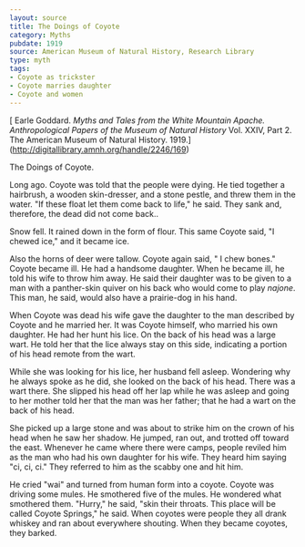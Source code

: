 ```yaml
---
layout: source
title: The Doings of Coyote
category: Myths
pubdate: 1919
source: American Museum of Natural History, Research Library
type: myth
tags:
- Coyote as trickster
- Coyote marries daughter 
- Coyote and women 
---
```


[ Earle Goddard.  *Myths and Tales from the White Mountain Apache. Anthropological Papers of the Museum of Natural History* Vol. XXIV, Part 2. The American Museum of Natural History. 1919.] (http://digitallibrary.amnh.org/handle/2246/169)

The Doings of Coyote. 

Long ago. Coyote was told that the people were dying. He tied together a hairbrush, a wooden skin-dresser, and a stone pestle, and threw them in the water. "If these float let them come back to life," he said. They sank and, therefore, the dead did not come back..

Snow fell. It rained down in the form of flour. This same Coyote said, "I chewed ice," and it became ice.

Also the horns of deer were tallow. Coyote again said, " I chew bones." Coyote became ill. He had a handsome daughter.  When he became ill, he told his wife to throw him away. He said their daughter was to be given to a man with a panther-skin quiver on his back who would come to play *najone*. This man, he said, would also have a prairie-dog in his hand.

When Coyote was dead his wife gave the daughter to the man described by Coyote and he married her. It was Coyote himself, who married his own daughter. He had her hunt his lice. On the back of his head was a large wart. He told her that the lice always stay on this side, indicating a portion of his head remote from the wart. 

While she was looking for his lice, her husband fell asleep. Wondering why he always spoke as he did, she looked on the back of his head. There was a wart there. She slipped his head off her lap while he was asleep and going to her mother told her that the man was her father; that he had a wart on the back of his head.

She picked up a large stone and was about to strike him on the crown of his head when he saw her shadow. He jumped, ran out, and trotted off toward the east. Whenever he came where there were camps, people reviled him as the man who had his own daughter for his wife. They heard him saying "ci, ci, ci." They referred to him as the scabby one and hit him. 

He cried "wai" and turned from human form into a coyote. Coyote was driving some mules. He smothered five of the mules. He wondered what smothered them. "Hurry," he said, "skin their throats. This place will be called Coyote Springs," he said. When coyotes were people they all drank whiskey and ran about everywhere
shouting.  When they became coyotes, they barked.
